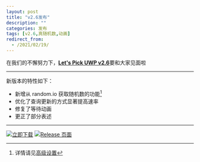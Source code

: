 ```yaml
---
layout: post
title: "v2.6发布"
description: ""
categories: 发布
tags: [v2.6,真随机数,动画]
redirect_from:
  - /2021/02/19/
---
```


在我们的不懈努力下，[**Let's Pick UWP v2.6**](https://img.shields.io/badge/Let's%20Pick%20UWP-2.6-orange)要和大家见面啦

---

新版本的特性如下：
- 新增从 random.io 获取随机数的功能[^1]
- 优化了查询更新的方式显著提高速率
- 修复了等待动画
- 更正了部分表述

---

[![立即下载](https://img.shields.io/badge/立即下载-NOW-E1FFFF.svg?logo=data:image/png;base64,iVBORw0KGgoAAAANSUhEUgAAABQAAAAXCAYAAAALHW+jAAAAvElEQVQ4je2U0Q3CMAxEL4gBGIEV2KAjdISO0E1gg47CCF2BDcoGjw8SVLUmNlKR+OAkK4l1ebITJQlQQGMeT54xBYHFlDzjLkL7RPug7xIFRlsOK9ryOYer37+UP1CS1Ofw1EvqVllgGUWDkSvrwcgJMIGdAZ1vnsO6CNCCWvMVrABboHGgS1mwBmhLO1Og0mplmWEeeA36DvbiJCDyTo95vFU8SM/PIfzwHSF9+ce+bgFMwCTpsAVM0v0BS624ECI69eAAAAAASUVORK5CYII=)](https://github.com/Techy-Wu/Let-s_Pick_UWP/releases/download/2.6/release.zip)
[![Release 页面](https://img.shields.io/badge/Github-Release-008B8B.svg?logo=github)](https://github.com/Techy-Wu/Let-s_Pick_UWP/releases/2.6)

[^1]: 详情请见[高级设置](http://p.let-s_pick_uwp.techywu.xyz/blog/2021/02/08/advanced_customize/)